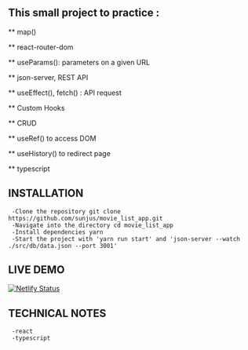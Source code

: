 ## This small project to practice :

** map()

** react-router-dom

** useParams(): parameters on a given URL

** json-server, REST API

** useEffect(), fetch() : API request

** Custom Hooks

** CRUD

** useRef() to access DOM

** useHistory() to redirect page

** typescript


## INSTALLATION

     -Clone the repository git clone https://github.com/sunjus/movie_list_app.git
     -Navigate into the directory cd movie_list_app
     -Install dependencies yarn
     -Start the project with 'yarn run start' and 'json-server --watch ./src/db/data.json --port 3001'

## LIVE DEMO
[![Netlify Status](https://api.netlify.com/api/v1/badges/85a97bc2-a45b-45e3-bb99-5bfd44bd4eca/deploy-status)](https://dailyvoca.netlify.app)


## TECHNICAL NOTES
     -react
     -typescript
